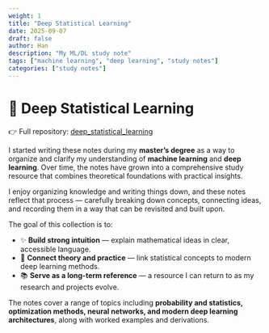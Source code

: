 ```yaml
---
weight: 1
title: "Deep Statistical Learning"
date: 2025-09-07
draft: false
author: Han
description: "My ML/DL study note"
tags: ["machine learning", "deep learning", "study notes"]
categories: ["study notes"]
---
```


# 📖 Deep Statistical Learning

👉 Full repository: [deep\_statistical\_learning](https://github.com/Han8931/deep_statistical_learning)

I started writing these notes during my **master’s degree** as a way to organize and clarify my understanding of **machine learning** and **deep learning**. Over time, the notes have grown into a comprehensive study resource that combines theoretical foundations with practical insights.

I enjoy organizing knowledge and writing things down, and these notes reflect that process — carefully breaking down concepts, connecting ideas, and recording them in a way that can be revisited and built upon.

The goal of this collection is to:
* ✨ **Build strong intuition** — explain mathematical ideas in clear, accessible language.
* 🧩 **Connect theory and practice** — link statistical concepts to modern deep learning methods.
* 📚 **Serve as a long-term reference** — a resource I can return to as my research and projects evolve.

The notes cover a range of topics including **probability and statistics, optimization methods, neural networks, and modern deep learning architectures**, along with worked examples and derivations.



